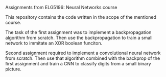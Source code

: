 Assignments from ELG5196: Neural Networks course

This repository contains the code written in the scope of the mentioned course.

The task of the first assignment was to implement a backpropagation algorithm from scratch.
Then use the backpropagation to train a small network to immitate an XOR boolean funciton.

Second assignment required to implement a convolutional neural network from scratch.
Then use that algorithm combined with the backprop of the first assignment and train a CNN to classify digits from a small
binary picture.
